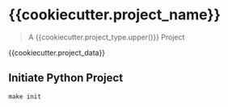 # {{cookiecutter.project_name}}

> A {{cookiecutter.project_type.upper()}} Project

{{cookiecutter.project_data}}
## Initiate Python Project

```
make init
```
